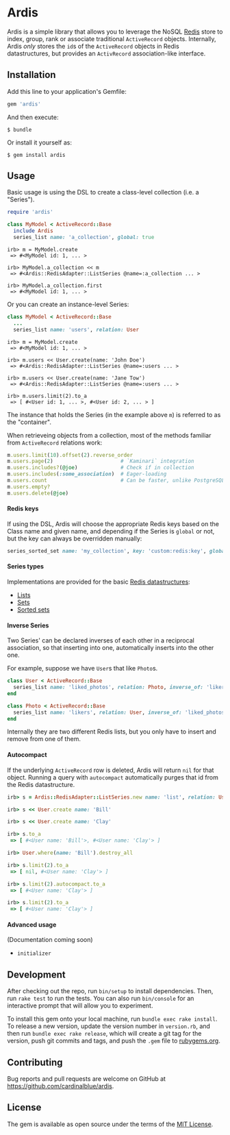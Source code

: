 # Ardis

Ardis is a simple library that allows you to leverage the NoSQL [Redis](http://redis.io/) store to index, group, rank or associate traditional `ActiveRecord` objects.
Internally, Ardis *only* stores the `id`s of the `ActiveRecord` objects in Redis datastructures, but provides an `ActivRecord` association-like interface.

## Installation

Add this line to your application's Gemfile:

```ruby
gem 'ardis'
```

And then execute:

    $ bundle

Or install it yourself as:

    $ gem install ardis

## Usage

Basic usage is using the DSL to create a class-level collection (i.e. a "Series").

```ruby
require 'ardis'

class MyModel < ActiveRecord::Base
  include Ardis
  series_list name: 'a_collection', global: true
```

    irb> m = MyModel.create
     => #<MyModel id: 1, ... >

    irb> MyModel.a_collection << m
     => #<Ardis::RedisAdapter::ListSeries @name=:a_collection ... >

    irb> MyModel.a_collection.first
     => #<MyModel id: 1, ... >

Or you can create an instance-level Series:

```ruby
class MyModel < ActiveRecord::Base
  ...
  series_list name: 'users', relation: User
```

    irb> m = MyModel.create
     => #<MyModel id: 1, ... >

    irb> m.users << User.create(name: 'John Doe')
     => #<Ardis::RedisAdapter::ListSeries @name=:users ... >

    irb> m.users << User.create(name: 'Jane Tow')
     => #<Ardis::RedisAdapter::ListSeries @name=:users ... >

    irb> m.users.limit(2).to_a
     => [ #<User id: 1, ... >, #<User id: 2, ... > ]

The instance that holds the Series (in the example above `m`) is referred to as the "container".

When retrieveing objects from a collection, most of the methods familiar from
`ActiveRecord` relations work:

```ruby
m.users.limit(10).offset(2).reverse_order
m.users.page(2)                      # `Kaminari` integration
m.users.includes?(@joe)              # Check if in collection
m.users.includes(:some_association)  # Eager-loading
m.users.count                        # Can be faster, unlike PostgreSQL
m.users.empty?
m.users.delete(@joe)
```

#### Redis keys
If using the DSL, Ardis will choose the appropriate Redis keys based on the Class
name and given name, and depending if the Series is `global` or not, but the key
can always be overridden manually:

```ruby
series_sorted_set name: 'my_collection', key: 'custom:redis:key', global: true
```

#### Series types
Implementations are provided for the basic [Redis datastructures](http://redis.io/topics/data-types):
- [Lists](http://redis.io/topics/data-types-intro#lists)
- [Sets](http://redis.io/topics/data-types-intro#sets)
- [Sorted sets](http://redis.io/topics/data-types-intro#sorted-sets)

#### Inverse Series
Two Series' can be declared inverses of each other in a reciprocal association, so that
inserting into one, automatically inserts into the other one.

For example, suppose we have `User`s that like `Photo`s.

```ruby
class User < ActiveRecord::Base
  series_list name: 'liked_photos', relation: Photo, inverse_of: 'likers'
end

class Photo < ActiveRecord::Base
  series_list name: 'likers', relation: User, inverse_of: 'liked_photos'
end
```

Internally they are two different Redis lists, but you only have to insert and remove from one of them.

#### Autocompact
If the underlying `ActiveRecord` row is deleted, Ardis will return `nil` for that object.
Running a query with `autocompact` automatically purges that id from the Redis datastructure.

```ruby
irb> s = Ardis::RedisAdapter::ListSeries.new name: 'list', relation: User

irb> s << User.create name: 'Bill'

irb> s << User.create name: 'Clay'

irb> s.to_a
 => [ #<User name: 'Bill'>, #<User name: 'Clay'> ]

irb> User.where(name: 'Bill').destroy_all

irb> s.limit(2).to_a
 => [ nil, #<User name: 'Clay'> ]

irb> s.limit(2).autocompact.to_a
 => [ #<User name: 'Clay'> ]

irb> s.limit(2).to_a
 => [ #<User name: 'Clay'> ]
```

#### Advanced usage
(Documentation coming soon)
- `initializer`

## Development

After checking out the repo, run `bin/setup` to install dependencies. Then, run `rake test` to run the tests. You can also run `bin/console` for an interactive prompt that will allow you to experiment.

To install this gem onto your local machine, run `bundle exec rake install`. To release a new version, update the version number in `version.rb`, and then run `bundle exec rake release`, which will create a git tag for the version, push git commits and tags, and push the `.gem` file to [rubygems.org](https://rubygems.org).

## Contributing

Bug reports and pull requests are welcome on GitHub at https://github.com/cardinalblue/ardis.


## License

The gem is available as open source under the terms of the [MIT License](http://opensource.org/licenses/MIT).


